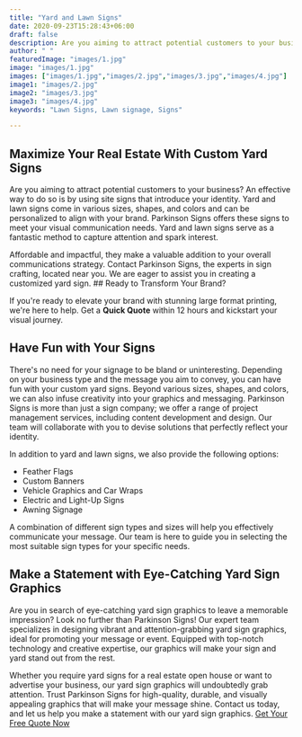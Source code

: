 ```yaml
---
title: "Yard and Lawn Signs"
date: 2020-09-23T15:28:43+06:00
draft: false
description: Are you aiming to attract potential customers to your business? An effective way to do so is by using site signs that introduce your identity. Yard and lawn signs come in various sizes, shapes, and colors and can be personalized to align with your brand. Parkinson Signs offers these signs to meet your visual communication needs
author: " "
featuredImage: "images/1.jpg"
image: "images/1.jpg"
images: ["images/1.jpg","images/2.jpg","images/3.jpg","images/4.jpg"]
image1: "images/2.jpg"
image2: "images/3.jpg"
image3: "images/4.jpg"
keywords: "Lawn Signs, Lawn signage, Signs"

---
```


## Maximize Your Real Estate With Custom Yard Signs

Are you aiming to attract potential customers to your business? An effective way to do so is by using site signs that introduce your identity. Yard and lawn signs come in various sizes, shapes, and colors and can be personalized to align with your brand. Parkinson Signs offers these signs to meet your visual communication needs. Yard and lawn signs serve as a fantastic method to capture attention and spark interest.

Affordable and impactful, they make a valuable addition to your overall communications strategy. Contact Parkinson Signs, the experts in sign crafting, located near you. We are eager to assist you in creating a customized yard sign. ## Ready to Transform Your Brand?

If you're ready to elevate your brand with stunning large format printing, we're here to help. Get a **Quick Quote** within 12 hours and kickstart your visual journey.

## Have Fun with Your Signs

There's no need for your signage to be bland or uninteresting. Depending on your business type and the message you aim to convey, you can have fun with your custom yard signs. Beyond various sizes, shapes, and colors, we can also infuse creativity into your graphics and messaging. Parkinson Signs is more than just a sign company; we offer a range of project management services, including content development and design. Our team will collaborate with you to devise solutions that perfectly reflect your identity.

In addition to yard and lawn signs, we also provide the following options:

- Feather Flags
- Custom Banners
- Vehicle Graphics and Car Wraps
- Electric and Light-Up Signs
- Awning Signage

A combination of different sign types and sizes will help you effectively communicate your message. Our team is here to guide you in selecting the most suitable sign types for your specific needs.

## Make a Statement with Eye-Catching Yard Sign Graphics

Are you in search of eye-catching yard sign graphics to leave a memorable impression? Look no further than Parkinson Signs! Our expert team specializes in designing vibrant and attention-grabbing yard sign graphics, ideal for promoting your message or event. Equipped with top-notch technology and creative expertise, our graphics will make your sign and yard stand out from the rest.

Whether you require yard signs for a real estate open house or want to advertise your business, our yard sign graphics will undoubtedly grab attention. Trust Parkinson Signs for high-quality, durable, and visually appealing graphics that will make your message shine. Contact us today, and let us help you make a statement with our yard sign graphics. [Get Your Free Quote Now](/quotation-form/)
